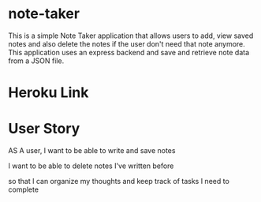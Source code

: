 # note-taker
This is a simple Note Taker application that allows users to add, view saved notes and also delete the notes if the user don't need that note anymore. This application uses an express backend and save and retrieve note data from a JSON file.

# Heroku Link


# User Story
AS A user, I want to be able to write and save notes

I want to be able to delete notes I've written before

so that I can organize my thoughts and keep track of tasks I need to complete
